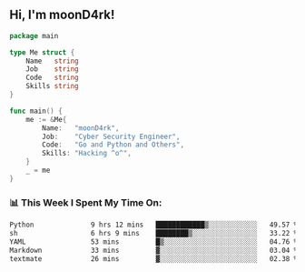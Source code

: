 <h2> Hi, I'm moonD4rk!</h2>

```go
package main

type Me struct {
	Name   string
	Job    string
	Code   string
	Skills string
}

func main() {
	me := &Me{
		Name:   "moonD4rk",
		Job:    "Cyber Security Engineer",
		Code:   "Go and Python and Others",
		Skills: "Hacking ^o^",
	}
	_ = me
}
```

<h3>📊 This Week I Spent My Time On:</h3>
<!-- <img align='right' src="https://github-readme-stats.vercel.app/api?username=moond4rk&show_icons=true&theme=radical", width="300" height="150"> -->

<!--START_SECTION:waka-->

```txt
Python              9 hrs 12 mins   ████████████▒░░░░░░░░░░░░   49.57 %
sh                  6 hrs 9 mins    ████████▒░░░░░░░░░░░░░░░░   33.22 %
YAML                53 mins         █▒░░░░░░░░░░░░░░░░░░░░░░░   04.76 %
Markdown            33 mins         ▓░░░░░░░░░░░░░░░░░░░░░░░░   03.04 %
textmate            26 mins         ▓░░░░░░░░░░░░░░░░░░░░░░░░   02.38 %
```

<!--END_SECTION:waka-->

